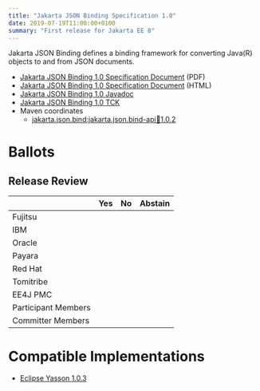 ```yaml
---
title: "Jakarta JSON Binding Specification 1.0"
date: 2019-07-19T11:00:00+0100
summary: "First release for Jakarta EE 8"
---
```

Jakarta JSON Binding defines a binding framework for converting Java(R) objects to and from JSON documents.

* [Jakarta JSON Binding 1.0 Specification Document](./jsonb-spec-1.0.pdf) (PDF)
* [Jakarta JSON Binding 1.0 Specification Document](./jsonb-spec-1.0.html) (HTML)
* [Jakarta JSON Binding 1.0 Javadoc](./apidocs)
* [Jakarta JSON Binding 1.0 TCK](http://download.eclipse.org/ee4j/jakartaee-tck/jakartaee8-eftl/promoted/eclipse-jsonb-tck-1.0.0.zip)
* Maven coordinates
  * [jakarta.json.bind:jakarta.json.bind-api:jar:1.0.2](https://search.maven.org/artifact/jakarta.json.bind/jakarta.json.bind-api/1.0.2/jar)

# Ballots

## Release Review

|                       |  Yes    | No      | Abstain  |
|-----------------------|---------|---------|----------|
|Fujitsu                |         |         |          |
|IBM                    |         |         |          |
|Oracle                 |         |         |          |
|Payara                 |         |         |          |
|Red Hat                |         |         |          |
|Tomitribe              |         |         |          |
|EE4J PMC               |         |         |          |
|Participant Members    |         |         |          |
|Committer Members      |         |         |          |

# Compatible Implementations

* [Eclipse Yasson 1.0.3](https://eclipse-ee4j.github.io/yasson)
